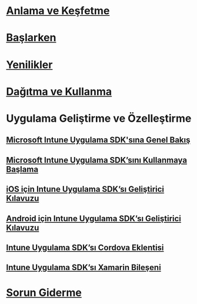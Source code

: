# [Anlama ve Keşfetme](/intune/understand-explore/introduction-to-microsoft-intune)
# [Başlarken](/intune/get-started/get-started)
# [Yenilikler](/intune/whats-new/whats-new-in-microsoft-intune)
# [Dağıtma ve Kullanma](/intune/deploy-use/overview-of-device-and-app-lifecycles-in-microsoft-intune)
# Uygulama Geliştirme ve Özelleştirme
## [Microsoft Intune Uygulama SDK'sına Genel Bakış](intune-app-sdk.md)
## [Microsoft Intune Uygulama SDK’sını Kullanmaya Başlama](intune-app-sdk-get-started.md)
## [iOS için Intune Uygulama SDK’sı Geliştirici Kılavuzu](intune-app-sdk-ios.md)
## [Android için Intune Uygulama SDK’sı Geliştirici Kılavuzu](intune-app-sdk-android.md)
## [Intune Uygulama SDK’sı Cordova Eklentisi](intune-app-sdk-cordova.md)
## [Intune Uygulama SDK’sı Xamarin Bileşeni](intune-app-sdk-xamarin.md)
# [Sorun Giderme](/intune/troubleshoot/how-to-get-support-for-microsoft-intune)


<!--HONumber=Nov16_HO5-->


